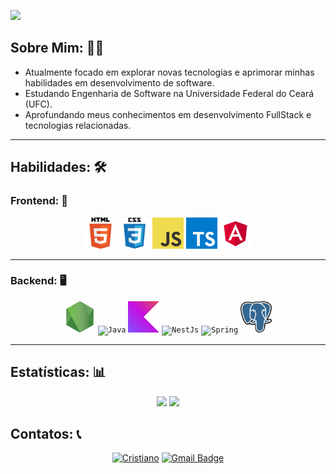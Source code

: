 ![](https://komarev.com/ghpvc/?username=CristianoMends&color=006bed)


## Sobre Mim: 🙋‍♂️

- Atualmente focado em explorar novas tecnologias e aprimorar minhas habilidades em desenvolvimento de software.
- Estudando Engenharia de Software na Universidade Federal do Ceará (UFC).
- Aprofundando meus conhecimentos em desenvolvimento FullStack e tecnologias relacionadas.

---

## Habilidades: 🛠️


### Frontend: 🎨
<div align="center">
<code><img height="50" src="https://raw.githubusercontent.com/github/explore/80688e429a7d4ef2fca1e82350fe8e3517d3494d/topics/html/html.png" alt="HTML5"/></code>
<code><img height="50" src="https://raw.githubusercontent.com/github/explore/80688e429a7d4ef2fca1e82350fe8e3517d3494d/topics/css/css.png" alt="CSS"/></code>
<code><img height="50" src="https://raw.githubusercontent.com/github/explore/80688e429a7d4ef2fca1e82350fe8e3517d3494d/topics/javascript/javascript.png" alt="Javascript"/></code>
<code><img height="50" src="https://raw.githubusercontent.com/github/explore/80688e429a7d4ef2fca1e82350fe8e3517d3494d/topics/typescript/typescript.png" alt="Typescript"/></code>
<code><img height="50" src="https://raw.githubusercontent.com/github/explore/80688e429a7d4ef2fca1e82350fe8e3517d3494d/topics/angular/angular.png" alt="Angular"/></code>
</div>

---

### Backend: 🖥️

<div align="center">
<code><img height="50" src="https://raw.githubusercontent.com/github/explore/80688e429a7d4ef2fca1e82350fe8e3517d3494d/topics/nodejs/nodejs.png" alt="Nodejs"/></code>
<code><img height="50" src="https://cdn.jsdelivr.net/gh/devicons/devicon@latest/icons/java/java-original.svg" alt="Java"/></code>
<code><img height="50" src="https://raw.githubusercontent.com/github/explore/80688e429a7d4ef2fca1e82350fe8e3517d3494d/topics/kotlin/kotlin.png" alt="Kotlin"/></code>
<code><img height="50" src="https://cdn.jsdelivr.net/gh/devicons/devicon@latest/icons/nestjs/nestjs-original.svg" alt="NestJs"/></code>
<code><img height="50" src="https://cdn.jsdelivr.net/gh/devicons/devicon@latest/icons/spring/spring-original.svg" alt="Spring"/></code>
<code><img height="50" src="https://raw.githubusercontent.com/github/explore/80688e429a7d4ef2fca1e82350fe8e3517d3494d/topics/postgresql/postgresql.png" alt="PostegreSQL"/></code>
</div>

---


## Estatísticas: 📊
<div align="center">
<img height="200px" src="https://github-readme-stats.vercel.app/api?username=CristianoMends&show_icons=true&theme=dracula&custom_title=Estatísticas%20do%20Github">
<img height="200px" src="https://github-readme-stats.vercel.app/api/top-langs/?username=CristianoMends&custom_title=Linguagens%20Mais%20Utilizadas&layout=donut&langs_count=6&theme=dracula&hide=html,css,procfile">
</div>

## Contatos: 📞

<div align="center">
  
  [![Cristiano](https://img.shields.io/badge/-Linkedin-0e76a8?style=flat-square&logo=Linkedin&logoColor=white&link=https://www.linkedin.com/in/cristiano-mendes-link/)](https://www.linkedin.com/in/cristiano-mendes-link/)
  [![Gmail Badge](https://img.shields.io/badge/-Gmail-FF0000?style=flat-square&labelColor=FF0000&logo=gmail&logoColor=white&link=mendescritiano012@gmail.com)](mailto:mendescristiano012@gmail.com)
  
</div>

